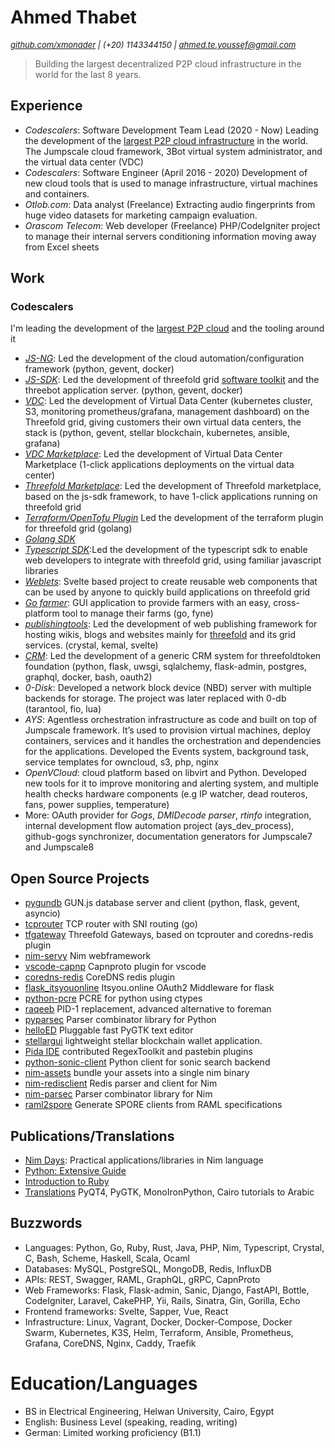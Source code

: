 Ahmed Thabet
============

<i><font size="2"><a href="https://github.com/xmonader">github.com/xmonader</a> | (+20) 1143344150 | ahmed.te.youssef@gmail.com</font> </i>

> Building the largest decentralized P2P cloud infrastructure in the world for the last 8 years.

## Experience

- *Codescalers*: Software Development Team Lead (2020 - Now)
    Leading the development of the [largest P2P cloud infrastructure](https://threefold.io) in the world. The Jumpscale cloud framework, 3Bot virtual system administrator, and the virtual data center (VDC)
- *Codescalers*: Software Engineer (April 2016 - 2020)
    Development of new cloud tools that is used to manage infrastructure, virtual machines and containers.
- *Otlob.com*: Data analyst (Freelance)
    Extracting audio fingerprints from huge video datasets for marketing campaign evaluation.
- *Orascom Telecom*: Web developer (Freelance)
    PHP/CodeIgniter project to manage their internal servers conditioning information moving away from Excel sheets

## Work

### Codescalers

I'm leading the development of the [largest P2P cloud](https://threefold.io) and the tooling around it

- [*JS-NG*](https://github.com/threefoldtech/js-ng): Led the development of the cloud automation/configuration framework (python, gevent, docker)
- [*JS-SDK*](https://github.com/threefoldtech/js-sdk): Led the development of threefold grid [software toolkit](https://threefold.io) and the threebot application server. (python, gevent, docker)
- [*VDC*](https://github.com/threefoldtech/vdc): Led the development of Virtual Data Center (kubernetes cluster, S3, monitoring prometheus/grafana, management dashboard) on the Threefold grid, giving customers their own virtual data centers, the stack is (python, gevent, stellar blockchain, kubernetes, ansible, grafana)
- [*VDC Marketplace*](https://github.com/threefoldtech/vdc): Led the development of Virtual Data Center Marketplace (1-click applications deployments on the virtual data center)
- [*Threefold Marketplace*](https://now.threefold.io): Led the development of Threefold marketplace, based on the js-sdk framework, to have 1-click applications running on threefold grid
- [*Terraform/OpenTofu Plugin*](https://github.com/threefoldtech/terraform-provider-grid) Led the development of the terraform plugin for threefold grid (golang)
- [*Golang SDK*](https://github.com/threefoldtech/tfgrid-sdk-go)
- [*Typescript SDK*](https://github.com/threefoldtech/tfgrid-sdk-ts):Led the development of the typescript sdk to enable web developers to integrate with threefold grid, using familiar javascript libraries
- [*Weblets*](https://github.com/threefoldtech/grid_weblets): Svelte based project to create reusable web components that can be used by anyone to quickly build applications on threefold grid
- [*Go farmer*](https://github.com/xmonader/gofarmer): GUI application to provide farmers with an easy, cross-platform tool to manage their farms (go, fyne)
- [*publishingtools*](https://github.com/crystaluniverse/publishingtools): Led the development of web publishing framework for hosting wikis, blogs and websites mainly for [threefold](https://threefold.io) and its grid services. (crystal, kemal, svelte)
- [*CRM*](https://github.com/Incubaid/crm/): Led the development of a generic CRM system for threefoldtoken foundation (python, flask, uwsgi, sqlalchemy, flask-admin, postgres, graphql, docker, bash, oauth2)
- *0-Disk*: Developed a network block device (NBD) server with multiple backends for storage. The project was later replaced with 0-db (tarantool, fio, lua)
- *AYS*: Agentless orchestration infrastructure as code and built on top of Jumpscale framework. It’s used to provision virtual machines, deploy containers, services and it handles the orchestration and dependencies for the applications.  Developed the Events system, background task, service templates for owncloud, s3, php, nginx
- *OpenVCloud*: cloud platform based on libvirt and Python. Developed new tools for it to improve monitoring and alerting system, and multiple health checks hardware components (e.g IP watcher, dead routeros, fans, power supplies, temperature)
- More: OAuth provider for *Gogs*, *DMIDecode parser*, *rtinfo* integration, internal development flow automation project (ays_dev_process), github-gogs synchronizer, documentation generators for Jumpscale7 and Jumpscale8

## Open Source Projects

- [pygundb](https://github.com/xmonader/pygundb) GUN.js database server and client (python, flask, gevent, asyncio)
- [tcprouter](https://github.com/xmonader/tcprouter) TCP router with SNI routing (go)
- [tfgateway](https://github.com/threefoldtech/tfgateway) Threefold Gateways, based on tcprouter and coredns-redis plugin
- [nim-servy](https://github.com/xmonader/nim-servy) Nim webframework
- [vscode-capnp](https://github.com/xmonader/vscode-capnp) Capnproto plugin for vscode
- [coredns-redis](https://github.com/threefoldtech/coredns-redis) CoreDNS redis plugin
- [flask_itsyouonline](https://github.com/xmonader/flask_itsyouonline) Itsyou.online OAuth2 Middleware for flask
- [python-pcre](https://github.com/xmonader/python-pcre) PCRE for python using ctypes
- [raqeeb](https://github.com/xmonader/raqeeb) PID-1 replacement, advanced alternative to foreman
- [pyparsec](https://github.com/xmonader/pyarsec) Parser combinator library for Python
- [helloED](https://github.com/xmonader/helloed) Pluggable fast PyGTK text editor
- [stellargui](https://github.com/xmonader/stellargui) lightweight stellar blockchain wallet application.
- [Pida IDE](https://en.wikipedia.org/wiki/PIDA) contributed RegexToolkit and pastebin plugins
- [python-sonic-client](https://github.com/xmonader/python-sonic-client) Python client for sonic search backend
- [nim-assets](https://github.com/xmonader/nimassets) bundle your assets into a single nim binary
- [nim-redisclient](https://github.com/xmonader/nim-redisclient) Redis parser and client for Nim
- [nim-parsec](https://github.com/xmonader/nim-parsec) Parser combinator library for Nim
- [raml2spore](https://github.com/xmonader/raml2spore) Generate SPORE clients from RAML specifications

## Publications/Translations

- [Nim Days](https://xmonader.github.io/nimdays/): Practical applications/libraries in Nim language
- [Python: Extensive Guide](http://tuxcoders.sourceforge.net/dokuwiki/doku.php?id=pythonguide:pythonguide)
- [Introduction to Ruby](http://tuxcoders.sourceforge.net/dokuwiki/doku.php?id=intro_ruby:intro_ruby)
- [Translations](http://tuxcoders.sourceforge.net/dokuwiki/doku.php?do=index) PyQT4, PyGTK, MonoIronPython, Cairo tutorials to Arabic

## Buzzwords

- Languages: Python, Go, Ruby, Rust, Java, PHP, Nim, Typescript, Crystal, C, Bash, Scheme, Haskell, Scala, Ocaml
- Databases: MySQL, PostgreSQL, MongoDB, Redis, InfluxDB
- APIs: REST, Swagger, RAML, GraphQL, gRPC, CapnProto
- Web Frameworks: Flask, Flask-admin, Sanic, Django, FastAPI, Bottle, CodeIgniter, Laravel, CakePHP, Yii, Rails, Sinatra, Gin, Gorilla, Echo
- Frontend frameworks: Svelte, Sapper, Vue, React
- Infrastructure: Linux, Vagrant, Docker, Docker-Compose, Docker Swarm, Kubernetes, K3S, Helm, Terraform, Ansible, Prometheus, Grafana, CoreDNS, Nginx, Caddy, Traefik

# Education/Languages

- BS in Electrical Engineering, Helwan University, Cairo, Egypt
- English: Business Level (speaking, reading, writing)
- German: Limited working proficiency (B1.1)
